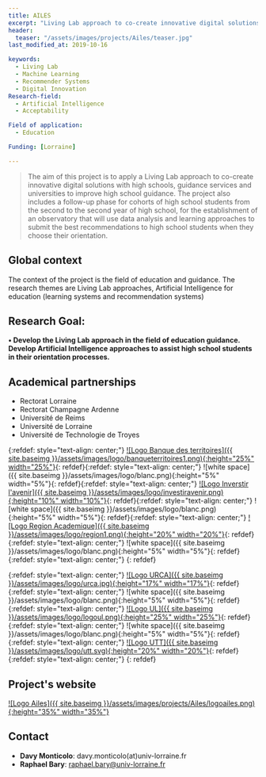 ```yaml
---
title: AILES
excerpt: "Living Lab approach to co-create innovative digital solutions with high schools"
header:
  teaser: "/assets/images/projects/Ailes/teaser.jpg"  
last_modified_at: 2019-10-16  

keywords:
  - Living Lab
  - Machine Learning
  - Recommender Systems
  - Digital Innovation
Research-field:
  - Artificial Intelligence
  - Acceptability

Field of application:
  - Education     

Funding: [Lorraine]  

---
```


> The aim of this project is to apply a Living Lab approach to co-create innovative digital solutions with high schools, guidance services and universities to improve high school guidance. The project also includes a follow-up phase for cohorts of high school students from the second to the second year of high school, for the establishment of an observatory that will use data analysis and learning approaches to submit the best recommendations to high school students when they choose their orientation.



## Global context
The context of the project is the field of education and guidance. The research themes are Living Lab approaches, Artificial Intelligence for education (learning systems and recommendation systems)


## Research Goal:

**•	Develop the Living Lab approach in the field of education guidance. Develop Artificial Intelligence approaches to assist high school students in their orientation processes.**


## Academical partnerships

- Rectorat Lorraine
- Rectorat Champagne Ardenne
- Université de Reims
- Université de Lorraine
- Université de Technologie de Troyes


{:refdef: style="text-align: center;"}
<a href="http://banquedesterritoires.fr">![Logo Banque des territoires]({{ site.baseimg }}/assets/images/logo/banqueterritoires1.png){:height="25%" width="25%"}</a>{: refdef}{:refdef: style="text-align: center;"}
![white space]({{ site.baseimg }}/assets/images/logo/blanc.png){:height="5%" width="5%"}{: refdef}{:refdef: style="text-align: center;"}
<a href="https://www.gouvernement.fr/un-programme-pour-investir-l-avenir">![Logo Inverstir l'avenir]({{ site.baseimg }}/assets/images/logo/investiravenir.png){:height="10%" width="10%"}</a>{: refdef}{:refdef: style="text-align: center;"}
![white space]({{ site.baseimg }}/assets/images/logo/blanc.png){:height="5%" width="5%"}{: refdef}{:refdef: style="text-align: center;"}
<a href="http://www.ac-reims.fr/cid105679/region-academique-grand-est.html">![Logo Region Academique]({{ site.baseimg }}/assets/images/logo/region1.png){:height="20%" width="20%"}</a>{: refdef}{:refdef: style="text-align: center;"}
![white space]({{ site.baseimg }}/assets/images/logo/blanc.png){:height="5%" width="5%"}{: refdef}{:refdef: style="text-align: center;"}
{: refdef}  


{:refdef: style="text-align: center;"}
<a href="https://www.univ-reims.fr">![Logo URCA]({{ site.baseimg }}/assets/images/logo/urca.jpg){:height="17%" width="17%"}</a>{: refdef}{:refdef: style="text-align: center;"}
![white space]({{ site.baseimg }}/assets/images/logo/blanc.png){:height="5%" width="5%"}{: refdef}{:refdef: style="text-align: center;"}
<a href="http://www.univ-lorraine.fr">![Logo UL]({{ site.baseimg }}/assets/images/logo/logoul.png){:height="25%" width="25%"}</a>{: refdef}{:refdef: style="text-align: center;"}
![white space]({{ site.baseimg }}/assets/images/logo/blanc.png){:height="5%" width="5%"}{: refdef}{:refdef: style="text-align: center;"}
<a href="https://www.utt.fr">![Logo UTT]({{ site.baseimg }}/assets/images/logo/utt.svg){:height="20%" width="20%"}</a>{: refdef}{:refdef: style="text-align: center;"}
{: refdef} 

## Project's website

<a href="https://www.projetailes.com">![Logo Ailes]({{ site.baseimg }}/assets/images/projects/Ailes/logoailes.png){:height="35%" width="35%"}</a>


## Contact
+ **Davy Monticolo**: davy.monticolo(at)univ-lorraine.fr
+ **Raphael Bary**:  raphael.bary@univ-lorraine.fr
